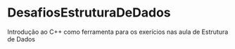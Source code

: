 # DesafiosEstruturaDeDados

Introdução ao C++ como ferramenta para os exerícios nas aula de Estrutura de Dados
